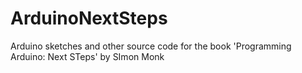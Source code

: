 ArduinoNextSteps
================

Arduino sketches and other source code for the book 'Programming Arduino: Next STeps' by SImon Monk
